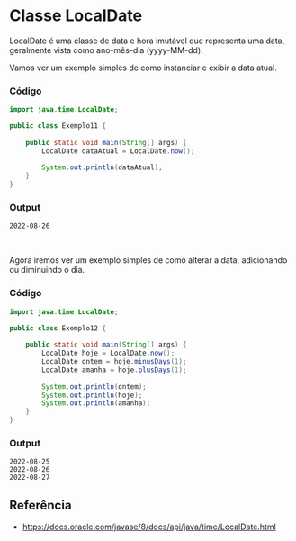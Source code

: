 # Classe LocalDate

LocalDate é uma classe de data e hora imutável que representa uma data, geralmente vista como ano-mês-dia (yyyy-MM-dd).

Vamos ver um exemplo simples de como instanciar e exibir a data atual.

### Código

```java
import java.time.LocalDate;

public class Exemplo11 {
    
    public static void main(String[] args) {
        LocalDate dataAtual = LocalDate.now();
        
        System.out.println(dataAtual);
    }
}
```

### Output

```
2022-08-26
```


<br/>

Agora iremos ver um exemplo simples de como alterar a data, adicionando ou diminuindo o dia.

### Código

```java
import java.time.LocalDate;

public class Exemplo12 {
    
    public static void main(String[] args) {
        LocalDate hoje = LocalDate.now();
        LocalDate ontem = hoje.minusDays(1);
        LocalDate amanha = hoje.plusDays(1);
        
        System.out.println(ontem);
        System.out.println(hoje);
        System.out.println(amanha);
    }
}
```

### Output

```
2022-08-25
2022-08-26
2022-08-27
```

## Referência

* https://docs.oracle.com/javase/8/docs/api/java/time/LocalDate.html

